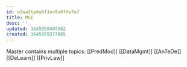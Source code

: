 ```yaml
---
id: o2wa2tp4y6f1ov9u6fhw7u7
title: MSE
desc: ''
updated: 1645959405562
created: 1645959377865
---
```

Master contains multiple topics:
[[PredMod]] [[DataMgmt]] [[AnTeDe]] [[DeLearn]] [[PrivLaw]]